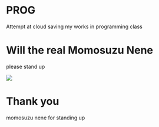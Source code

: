 # PROG
 Attempt at cloud saving my works in programming class

# Will the real Momosuzu Nene
 please stand up
 
![](https://pbs.twimg.com/media/FAN9_7-VQAQaG-k?format=jpg&name=4096x4096)

# Thank you
momosuzu nene for standing up 